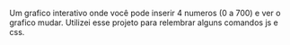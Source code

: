 Um grafico interativo onde você pode inserir 4 numeros (0 a 700) e ver o grafico mudar.
Utilizei esse projeto para relembrar alguns comandos js e css.
